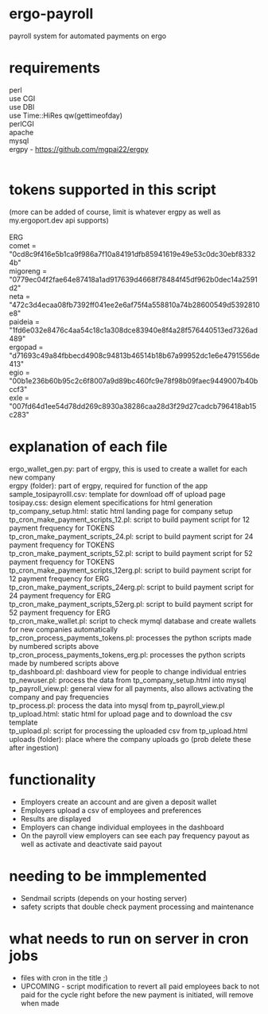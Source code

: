 # ergo-payroll
payroll system for automated payments on ergo

# requirements<br>
perl<br>
  use CGI<br>
  use DBI<br>
  use Time::HiRes qw(gettimeofday)<br>
perlCGI<br>
apache<br>
mysql<br>
ergpy - https://github.com/mgpai22/ergpy<br>
<br>
# tokens supported in this script<br>
(more can be added of course, limit is whatever ergpy as well as my.ergoport.dev api supports)<br>
<br>
ERG<br>
comet = "0cd8c9f416e5b1ca9f986a7f10a84191dfb85941619e49e53c0dc30ebf83324b"<br>
migoreng = "0779ec04f2fae64e87418a1ad917639d4668f78484f45df962b0dec14a2591d2"<br>
neta = "472c3d4ecaa08fb7392ff041ee2e6af75f4a558810a74b28600549d5392810e8"<br>
paideia = "1fd6e032e8476c4aa54c18c1a308dce83940e8f4a28f576440513ed7326ad489"<br>
ergopad = "d71693c49a84fbbecd4908c94813b46514b18b67a99952dc1e6e4791556de413"<br>
egio = "00b1e236b60b95c2c6f8007a9d89bc460fc9e78f98b09faec9449007b40bccf3"<br>
exle = "007fd64d1ee54d78dd269c8930a38286caa28d3f29d27cadcb796418ab15c283"<br>

# explanation of each file<br>
ergo_wallet_gen.py: part of ergpy, this is used to create a wallet for each new company<br>
ergpy (folder): part of ergpy, required for function of the app<br>
sample_tosipayrolll.csv: template for download off of upload page<br>
tosipay.css: design element specifications for html generation<br>
tp_company_setup.html: static html landing page for company setup<br>
tp_cron_make_payment_scripts_12.pl: script to build payment script for 12 payment frequency for TOKENS<br>
tp_cron_make_payment_scripts_24.pl: script to build payment script for 24 payment frequency for TOKENS<br>
tp_cron_make_payment_scripts_52.pl: script to build payment script for 52 payment frequency for TOKENS<br>
tp_cron_make_payment_scripts_12erg.pl: script to build payment script for 12 payment frequency for ERG<br>
tp_cron_make_payment_scripts_24erg.pl: script to build payment script for 24 payment frequency for ERG<br>
tp_cron_make_payment_scripts_52erg.pl: script to build payment script for 52 payment frequency for ERG<br>
tp_cron_make_wallet.pl: script to check mymql database and create wallets for new companies automatically<br>
tp_cron_process_payments_tokens.pl: processes the python scripts made by numbered scripts above<br>
tp_cron_process_payments_tokens_erg.pl: processes the python scripts made by numbered scripts above<br>
tp_dashboard.pl: dashboard view for people to change individual entries<br>
tp_newuser.pl: process the data from tp_company_setup.html into mysql<br>
tp_payroll_view.pl: general view for all payments, also allows activating the company and pay frequencies<br>
tp_process.pl: process the data into mysql from tp_payroll_view.pl<br>
tp_upload.html: static html for upload page and to download the csv template<br>
tp_upload.pl: script for processing the uploaded csv from tp_upload.html<br>
uploads (folder): place where the company uploads go (prob delete these after ingestion)<br>

# functionality<br>
- Employers create an account and are given a deposit wallet<br>
- Employers upload a csv of employees and preferences<br>
- Results are displayed<br>
- Employers can change individual employees in the dashboard<br>
- On the payroll view employers can see each pay frequency payout as well as activate and deactivate said payout<br>

# needing to be immplemented<br>
- Sendmail scripts (depends on your hosting server)<br>
- safety scripts that double check payment processing and maintenance<br>

# what needs to run on server in cron jobs<br>
- files with cron in the title ;)<br>
- UPCOMING - script modification to revert all paid employees back to not paid for the cycle right before the new payment is initiated, will remove when made<br>


